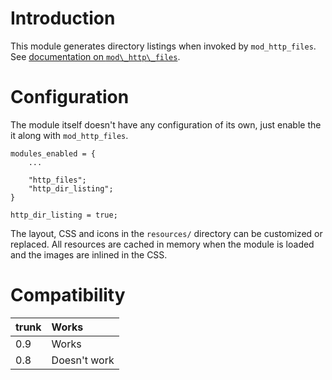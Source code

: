 # Introduction #

This module generates directory listings when invoked by `mod_http_files`.
See [documentation on `mod\_http\_files`](http://prosody.im/doc/modules/mod_http_files).

# Configuration #

The module itself doesn't have any configuration of its own, just enable the it along with `mod_http_files`.

```
modules_enabled = {
	...

	"http_files";
	"http_dir_listing";
}

http_dir_listing = true;
```

The layout, CSS and icons in the `resources/` directory can be customized
or replaced.  All resources are cached in memory when the module is
loaded and the images are inlined in the CSS.

# Compatibility #

|trunk|Works|
|:----|:----|
|0.9|Works|
|0.8|Doesn't work|